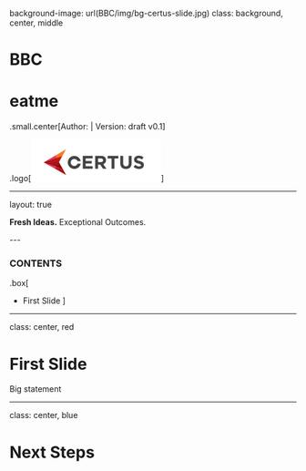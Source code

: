 background-image: url(BBC/img/bg-certus-slide.jpg)
class: background, center, middle

# BBC

# eatme

.small.center[Author:   |   Version: draft v0.1]

.logo[<img src="BBC/img/logo.png"/>]

---
layout: true
<div id="footer-content"><p><strong>Fresh Ideas.</strong> Exceptional Outcomes.</p></div>
---


### CONTENTS

.box[
* First Slide
]

---

class: center, red

# First Slide

Big statement

---

class: center, blue

# Next Steps
